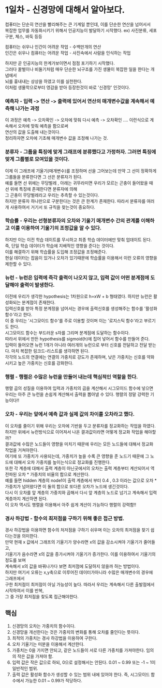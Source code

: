 # 1일차 - 신경망에 대해서 알아보다.


컴퓨터는 단순히 연산을 빨리해주는 큰 기계일 뿐인데, 이를 단순한 연산을 넘어서서\
복잡한 업무를 자동화시키기 위해서 인공지능이 발달하기 시작했다. ex) 사진분류, 세포구분, 체스, 바둑 등등

컴퓨터는 쉬우나 인간이 어려운 작업 - 수백만개의 연산\
인간은 쉬우나 컴퓨터는 어려운 작업 - 사진속에서 사람을 인식하는 작업

하지만 곧 인공지능의 한계가보이면서 점점 포기하기 시작했다.\
그러다 꿀벌이나 비둘기처럼 매우 단순한 뇌구조를 가진 생물이 복잡한 일을 한다는 개념에서\
뇌를 흉내내는 상상을 하였고 이를 실천한다.\
이처럼 생물학으로부터 영감을 받아 등장한것이 바로 '신경망' 인것이다.

### 예측자 - 입력 -> 연산 -> 출력에 있어서 연산의 매개변수값을 계속해서 예측해 나가는 과정
이 과정은 예측 -> 오차확인 -> 오차에 맞춰 다시 예측 -> 오차확인 .... 이런식으로 계속해서 오차에 맞춰 예측을 함으로써\
연산의 값을 도출해 내는것이다.\
정리하자면 오차에 기초해 매개변수 값을 조정해 나가는 것.

### 분류자 - 그룹을 특징에 맞게 그래프에 분류했다고 가정하자. 그러면 특징에 맞게 그룹별로 모여있을 것이다.
이제 이 그래프에 기울기(매개변수)를 조정하며 선을 그어보는데 만약 그 선이 정확하게 그룹들을 분류한다면 그 선은 분류자가 된다.\
예를 들면 선 위에는 무당벌레 , 아래는 귀뚜라미면 우리가 모르는 곤충이 들어왔을 때 선 위에 특징에 존재한다면 분류자에 의해\
그 곤충이 무당벌레라고 우리는 추측할 수 있는것이다.\
하지만 분류자 하나만으로 구분한다는 것은 큰 한계가 존재한다. 따라서 분류자를 여러개 사용하여서 거기서 또 규칙을 찾는것이 중요하다.

### 학습률 - 우리는 선형분류자의 오차와 기울기 매개변수 간의 관계를 이해하고 이를 이용하여 기울기의 조정값을 알 수 있다.
하지만 이는 이전 학습 데이트를 무시하고 최종 학습 데이터에만 맞춰 업데이트 된다. 즉, 단일 학습 데이터가 학습에 지배적인 영향을 준다는 것이다.\
이를 해결하기 위해 학습률을 도입해 조정값을 조정해준다.\
현실 데이터는 잡음이 있거나 오차가 있기때문에 학습률을 이용해서 이런 오류의 영향을 제한할 수 있다.

### 뉴런 - 뉴런은 입력에 즉각 출력이 나오지 않고, 입력 값이 어떤 분계점에 도달해야 출력이 발생한다.
이전에 우리가 생각한 hypothesis는 1차원으로 h=xW + b 형태였다. 하지만 뉴런은 활성화되는 분계점이 존재한다.\
입력신호를 받아 특정 분계정을 넘어서는 경우에 출력신호를 생성해주는 함수를 '활성화 함수'라고 한다.\
이 중 우리는 '시그모이드 함수'를 주로 이용할 것이며 이는 '로지스틱 함수'라고 부르기도 한다.\
시그모이드 함수는 부드러운 s자를 그리며 분계점에 도달하는 함수이다.\
따라서 위에서 만든 hypothesis를 sigmoid(h)에 집어 넣어서 함수를 만들어 준다.\
입력이 들어오면 뉴런 1개가 아니라 여러개의 뉴런으로 부터 신호를 전달하고 전달 받는다. 마치 복잡한 링크드-리스트를 생각하면 된다.\
각각의 노드의 연결에는 연결의 가중치로 강도가 존재하며, 낮은 가중치는 신호를 약화시키고 높은 가중치는 신호를 강화한다.

### 행렬 - 행렬은 수많은 뉴런을 만들어 내는데 핵심적인 역할을 한다.
행렬 곱의 성질을 이용하여 입력과 가중치의 곱을 계산해서 시그모이드 함수에 넣으면\
우리는 아주 큰 뉴런을 손쉽게 계산해서 출력을 뽑아낼 수 있다. 행렬의 정말 강력한 기능이다!!

### 오차 - 우리는 앞에서 예측 값과 실제 값의 차이를 오차라고 했다.
이 오차를 줄이기 위해 우리는 오차에 기반을 두고 분류자를 정교화하는 작업을 하였다.\
하지만 위에서 뉴런방식으로 이어져서 나온 결과값이라면 어떻게 정교화 작업을 해야할까?\
결과값에 수많은 노드들이 영향을 미치기 때문에 우리는 모든 노드들에 대해서 정교화 작업을 거쳐야한다.\
여기에 또 가중치가 사용되는데, 가중치가 높을 수록 큰 영향을 준 노드기 때문에 그 노드에 대해서 오차 가중치를 높이는식으로 정교화를 진행한다.\
또한 각 계층에 대해서 출력 계층이 아닌곳에서의 오차는 출력 계층부터 계산되어서 역전파된 오차 * 가중치의 비율의 합으로 계산한다.\
예를 들면 hidden 계층의 node1이 출력 계층에서 부터 0.4 , 0.3 이라는 값으로 오차 * 가중치가 넘어왔다면 이 둘의 합으로 또다른 오차가 노드에 생긴것이다.\
다시 이 오차를 앞 계층의 가중치와 곱해서 다시 앞 계층의 노드로 넘기고 계속해서 입력 계층까지 계산하면 된다.\
이 오차 역시도 행렬을 이용해서 아주 쉽게 계산이 가능하다 행렬의 강력함!!

### 경사 하강법 - 함수의 최저점을 구하기 위해 좋은 접근 방법.
경사 하강법을 이용하면 함수의 처저점을 구하기 쉬우며 이는 오차의 최저점을 찾기 쉽다는것을 의미한다.\
만약 현재 x 값에서 그래프의 기울기가 양수라면 x의 값을 감소시켜야 기울기가 줄어들고,\
기울기가 음수라면 x의 값을 증가시켜야 기울기가 증가한다. 이를 이용하여서 기울기의 정도를 보며\
계속해서 x의 값을 바꿔나가다 보면 최저점에 도달하지 않을까 하는 방법이다.\
하지만 여기서 오류는 x,y축으로 이루어진 데이터가아니라 수많은 매개변수의 경우에 그래프에서\
구한 최저점이 최저점이 아닐 가능성이 높다. 따라서 우리는 계속해서 다른 출발점에서 시작하여서 이를 반복,\
그 중 가장 최저점을 찾도록 접근해야한다.

## 핵심
 1. 신경망의 오차는 가중치의 함수이다.
 2. 신경망을 개선한다는 것은 가중치의 변화를 통해 오차를 줄인다는 뜻이다.
 3. 최적의 가중치는 경사 하강법을 이용하여 구한다.
 4. 오차 기울기는 미분을 이용해서 계산한다.
 5. 가중치는 0을 가지면 안되고, 같은 노드들이 서로 다른 가중치를 가져야한다. 임의의 작은 값을 가져야 함.
 6. 입력 값은 작은 값으로 하되, 0으로 설정해서는 안된다. 0.01 ~ 0.99 또는 -1 ~ 1이 일반적인 범위.
 7. 출력 값은 활성화 함수가 생성할 수 있는 범위 내에 있어야 한다. 즉, 시그모이드 함수에서 가능한 0.01 ~ 0.99가 적당하다.

